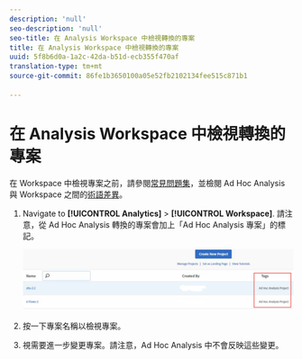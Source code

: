 ```yaml
---
description: 'null'
seo-description: 'null'
seo-title: 在 Analysis Workspace 中檢視轉換的專案
title: 在 Analysis Workspace 中檢視轉換的專案
uuid: 5f8b6d0a-1a2c-42da-b51d-ecb355f470af
translation-type: tm+mt
source-git-commit: 86fe1b3650100a05e52fb2102134fee515c871b1

---
```



# 在 Analysis Workspace 中檢視轉換的專案

在 Workspace 中檢視專案之前，請參閱[常見問題集](../../../analyze/ad-hoc-analysis/c-aha-project-converter/aha2aw-converter-faq.md#topic_8231595303AD403E9322645A63632D57)，並檢閱 Ad Hoc Analysis 與 Workspace 之間的[術語差異](../../../analyze/ad-hoc-analysis/c-aha-project-converter/aha2aw-converter-faq.md#topic_8231595303AD403E9322645A63632D57)。

1. Navigate to **[!UICONTROL Analytics]** &gt; **[!UICONTROL Workspace]**. 請注意，從 Ad Hoc Analysis 轉換的專案會加上「Ad Hoc Analysis 專案」的標記。

   ![](assets/view_aha_in_aw.png)

1. 按一下專案名稱以檢視專案。
1. 視需要進一步變更專案。請注意，Ad Hoc Analysis 中不會反映這些變更。

